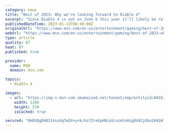 ```yaml
---
category: news
title: "Best of 2023: Why we’re looking forward to Diablo 4"
excerpt: "Since Diablo 4 is out on June 6 this year it’ll likely be released long before the acquisition deal goes through, if it does at all, and so it will remain multiformat, even if future sequels ..."
publishedDateTime: 2023-01-13T08:40:00Z
originalUrl: "https://www.msn.com/en-us/entertainment/gaming/best-of-2023-why-were-looking-forward-to-diablo-4/ar-AA16jxSU"
webUrl: "https://www.msn.com/en-us/entertainment/gaming/best-of-2023-why-were-looking-forward-to-diablo-4/ar-AA16jxSU"
type: article
quality: 87
heat: 87
published: true

provider:
  name: MSN
  domain: msn.com

topics:
  - Diablo 4

images:
  - url: "https://img-s-msn-com.akamaized.net/tenant/amp/entityid/AA16jIKu.img?h=630&w=1200&m=6&q=60&o=t&l=f&f=jpg&x=513&y=128"
    width: 1199
    height: 539
    isCached: true

secured: "QHEGQgDH8314svUq7wDX+y+k/GsfZreXpHNcaX/uzmtnHig0VA2jUba1kN1WlTVXWKvsmjMksn3cVWeEeLnOACW0H+826k9YjpNwV/wLa66psVKDEEMUSs91NH2SWd7GXdn9yc8p77leKh5D7BFLcJzsygY+haQPU17OY6fUA3+gvv1R5/icRXk8gu4kjA4SJ85j4wv8jl+A7aReHomoJlYR+BSZfFgxAD6ATCUWtzddDdkCFtgzDsH0TpeT6vKefgwuKlbJLno4knt00Pe9QdVEyccJ7L3NzhV7LuelF6/98ehAIbHZwphXhwTYvnuyCiuzk+aZjWcUYaoJkO+osKKrLcKvB236g7xbmQYEbeM=;qSjNvE4wm8GkUhWYNE2OMg=="
---
```


